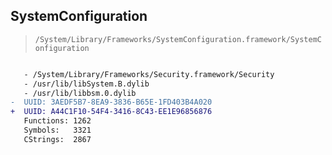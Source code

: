 ## SystemConfiguration

> `/System/Library/Frameworks/SystemConfiguration.framework/SystemConfiguration`

```diff

   - /System/Library/Frameworks/Security.framework/Security
   - /usr/lib/libSystem.B.dylib
   - /usr/lib/libbsm.0.dylib
-  UUID: 3AEDF5B7-8EA9-3836-B65E-1FD403B4A020
+  UUID: A44C1F10-54F4-3416-8C43-EE1E96856876
   Functions: 1262
   Symbols:   3321
   CStrings:  2867

```
